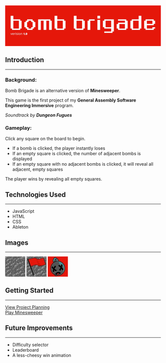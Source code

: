 ![](/assets/images/gameheading.jpeg)

## Introduction
---
### **Background**:
Bomb Brigade is an alternative version of **Minesweeper**.

This game is the first project of my **General Assembly Software Engineering Immersive** program.

_Soundtrack by **Dungeon Fugues**_

### **Gameplay**:
Click any square on the board to begin. 

- If a bomb is clicked, the player instantly loses
- If an empty square is clicked, the number of adjacent bombs is displayed
- If an empty square with no adjacent bombs is clicked, it will reveal all adjacent, empty squares

The player wins by revealing all empty squares.

## Technologies Used
---
- JavaScript
- HTML
- CSS
- Ableton

## Images
---
![](/assets/images/empty.jpg)
![](/assets/images/flag.jpg)
![](/assets/images/mine.jpg)


## Getting Started
---
[View Project Planning](/assets/project-planning)
<br />
[Play Minesweeper](https://connorbyram.github.io/minesweeper/)

## Future Improvements
---
- Difficulty selector
- Leaderboard
- A less-cheesy win animation